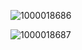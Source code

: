 ![1000018686](https://github.com/user-attachments/assets/a04b2a38-36d2-474f-966d-08aac87e0df5)





![1000018687](https://github.com/user-attachments/assets/c23d7963-6e28-4aff-9e23-41608cd8862d)
